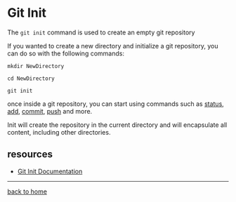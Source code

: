 # Git Init
The `git init` command is used to create an empty git repository

If you wanted to create a new directory and initialize a git repository, you can do so with the following commands:
```
mkdir NewDirectory

cd NewDirectory

git init
```
once inside a git repository, you can start using commands such as 
[status](./Status.md),
[add](./Add.md),
[commit](./Commit.md),
[push](./Push.md)
and more.

Init will create the repository in the current directory and will encapsulate all content, including other directories.

## resources
- [Git Init Documentation](https://git-scm.com/docs/git-init)
---
[back to home](../README.md)